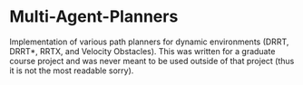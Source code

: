 # Multi-Agent-Planners
Implementation of various path planners for dynamic environments (DRRT, DRRT*, RRTX, and Velocity Obstacles).
This was written for a graduate course project and was never meant to be used outside of that project (thus it is not the most readable sorry). 
